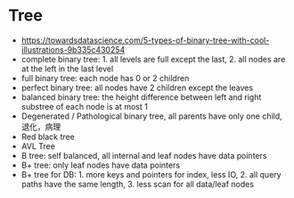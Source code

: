 # Tree
- https://towardsdatascience.com/5-types-of-binary-tree-with-cool-illustrations-9b335c430254
- complete binary tree: 1. all levels are full except the last, 2. all nodes are at the left in the last level
- full binary tree: each node has 0 or 2 children
- perfect binary tree: all nodes have 2 children except the leaves
- balanced binary tree: the height difference between left and right substree of each node is at most 1
- Degenerated / Pathological binary tree, all parents have only one child, 退化，病理
- Red black tree
- AVL Tree
- B tree: self balanced, all internal and leaf nodes have data pointers
- B+ tree: only leaf nodes have data pointers
- B+ tree for DB: 1. more keys and pointers for index, less IO, 2. all query paths have the same length, 3. less scan for all data/leaf nodes
